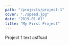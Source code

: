 ```yaml
---
path: "/projects/project-1"
cover: "./speed.jpg"
date: "2019-01-01"
title: "My First Project"
---
```


Project 1 text asffsad

